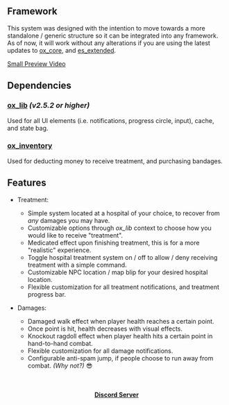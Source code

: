 ## Framework
This system was designed with the intention to move towards a more standalone / generic structure so it can be integrated into any framework. As of now, it will work without any alterations if you are using the latest updates to [ox_core](https://github.com/overextended/ox_core), and [es_extended](https://github.com/esx-framework/esx-legacy).

[Small Preview Video](https://gyazo.com/9aec4a41a5d4b13798f8e8917dd20383)

## Dependencies
### [ox_lib](https://github.com/overextended/ox_lib) *(v2.5.2 or higher)*

Used for all UI elements (i.e. notifications, progress circle, input), cache, and state bag.

### [ox_inventory](https://github.com/overextended/ox_inventory)

Used for deducting money to receive treatment, and purchasing bandages.

## Features
- Treatment:
	- Simple system located at a hospital of your choice, to recover from *any* damages you may have.
	- Customizable options through *ox_lib* context to choose how you would like to receive "treatment".
	- Medicated effect upon finishing treatment, this is for a more "realistic" experience.
	- Toggle hospital treatment system on / off to allow / deny receiving treatment with a simple command.
	- Customizable NPC location / map blip for your desired hospital location.
	- Flexible customization for all treatment notifications, and treatment progress bar.

- Damages:
	- Damaged walk effect when player health reaches a certain point.
	- Once point is hit, health decreases with visual effects.
	- Knockout ragdoll effect when player health hits a certain point in hand-to-hand combat.
	- Flexible customization for all damage notifications.
	- Configurable anti-spam jump, if people choose to run away from combat. *(Why not?)* 😎

<br><div><h4 align='center'><a href='https://discord.gg/nTNup3teBT'>Discord Server</a></h4></div><br>
